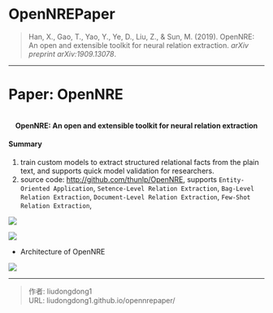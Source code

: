 # OpenNREPaper


> Han, X., Gao, T., Yao, Y., Ye, D., Liu, Z., & Sun, M. (2019). OpenNRE: An open and extensible toolkit for neural relation extraction. *arXiv preprint arXiv:1909.13078*.

------

# Paper: OpenNRE

<div align=center>
<br/>
<b>OpenNRE: An open and extensible toolkit for neural relation extraction
</b>
</div>

#### Summary

1. train custom models to extract structured relational facts from the plain text, and supports quick model validation for researchers.
2. source code:  http://github.com/thunlp/OpenNRE, supports `Entity-Oriented Application`, `Setence-Level Relation Extraction`, `Bag-Level Relation Extraction`, `Document-Level Relation Extraction`, `Few-Shot Relation Extraction`,

![](https://gitee.com/github-25970295/blogImage/raw/master/img/image-20210224160304158.png)

![](https://gitee.com/github-25970295/blogImage/raw/master/img/image-20210224160427226.png)

- Architecture of OpenNRE

![](https://gitee.com/github-25970295/blogImage/raw/master/img/image-20210224160910665.png)

---

> 作者: liudongdong1  
> URL: liudongdong1.github.io/opennrepaper/  

